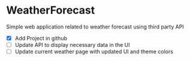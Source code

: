# WeatherForecast
Simple web application related to weather forecast using third party API

- [x] Add Project in github
- [ ] Update API to display necessary data in the UI
- [ ] Update current weather page with updated UI and theme colors

